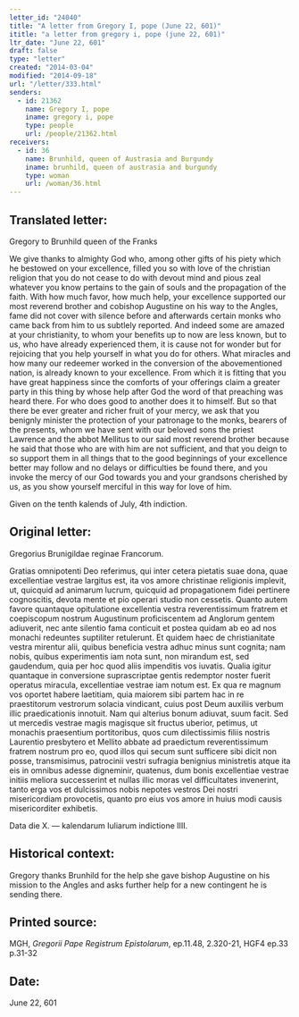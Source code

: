 ```yaml
---
letter_id: "24040"
title: "A letter from Gregory I, pope (June 22, 601)"
ititle: "a letter from gregory i, pope (june 22, 601)"
ltr_date: "June 22, 601"
draft: false
type: "letter"
created: "2014-03-04"
modified: "2014-09-18"
url: "/letter/333.html"
senders:
  - id: 21362
    name: Gregory I, pope
    iname: gregory i, pope
    type: people
    url: /people/21362.html
receivers:
  - id: 36
    name: Brunhild, queen of Austrasia and Burgundy
    iname: brunhild, queen of austrasia and burgundy
    type: woman
    url: /woman/36.html
---
```

<h2> Translated letter:</h2>Gregory to Brunhild queen of the Franks

We give thanks to almighty God who, among other gifts of his piety which he bestowed on your excellence, filled you so with love of the christian religion that you do not cease to do with devout mind and pious zeal whatever you know pertains to the gain of souls and the propagation of the faith.  With how much favor, how much help, your excellence supported our most reverend brother and cobishop Augustine on his way to the Angles, fame did not cover with silence before and afterwards certain monks who came back from him to us subtlely reported.  And indeed some are amazed at your christianity, to whom your benefits up to now are less known, but to us, who have already experienced them, it is cause not for wonder but for rejoicing that you help yourself in what you do for others.  What miracles and how many our redeemer worked in the conversion of the abovementioned nation, is already known to your excellence.  From which it is fitting that you have great happiness since the comforts of your offerings claim a greater party in this thing by whose help after God the word of that preaching was heard there.  For who does good to another does it to himself.  But so that there be ever greater and richer fruit of your mercy, we ask that you benignly minister the protection of your patronage to the monks, bearers of the presents, whom we have sent with our beloved sons the priest Lawrence and the abbot Mellitus to our said most reverend brother because he said that those who are with him are not sufficient, and that you deign to so support them in all things that to the good beginnings of your excellence better may follow and no delays or difficulties be found there, and you invoke the mercy of our God towards you and your grandsons cherished by us, as you show yourself merciful in this way for love of him.

Given on the tenth kalends of July, 4th indiction.


<h2 class="mt-4"> Original letter:</h2>Gregorius Brunigildae reginae Francorum.

Gratias omnipotenti Deo referimus, qui inter cetera pietatis suae dona, quae excellentiae vestrae largitus est, ita vos amore christinae religionis implevit, ut, quicquid ad animarum lucrum, quicquid ad propagationem fidei pertinere cognoscitis, devota mente et pio operari studio non cessetis. Quanto autem favore quantaque opitulatione excellentia vestra reverentissimum fratrem et coepiscopum nostrum Augustinum proficiscentem ad Anglorum gentem adiuverit, nec ante silentio fama conticuit et postea quidam ab eo ad nos monachi redeuntes suptiliter retulerunt. Et quidem haec de christianitate vestra mirentur alii, quibus beneficia vestra adhuc minus sunt cognita; nam nobis, quibus experimentis iam nota sunt, non mirandum est, sed gaudendum, quia per hoc quod aliis impenditis vos iuvatis. Qualia igitur quantaque in conversione suprascriptae gentis redemptor noster fuerit operatus miracula, excellentiae vestrae iam notum est. Ex qua re magnum vos oportet habere laetitiam, quia maiorem sibi partem hac in re praestitorum vestrorum solacia vindicant, cuius post Deum auxiliis verbum illic praedicationis innotuit. Nam qui alterius bonum adiuvat, suum facit. Sed ut mercedis vestrae magis magisque sit fructus uberior, petimus, ut monachis praesentium portitoribus, quos cum dilectissimis filiis nostris Laurentio presbytero et Mellito abbate ad praedictum reverentissimum fratrem nostrum pro eo, quod illos qui secum sunt sufficere sibi dicit non posse, transmisimus, patrocinii vestri sufragia benignius ministretis atque ita eis in omnibus adesse digneminir, quatenus, dum bonis excellentiae vestrae initiis meliora successerint et nullas illic moras vel difficultates invenerint, tanto erga vos et dulcissimos nobis nepotes vestros Dei nostri misericordiam provocetis, quanto pro eius vos amore in huius modi causis misericorditer exhibetis.

Data die X. — kalendarum Iuliarum indictione IIII.
<h2 class="mt-4"> Historical context:</h2>Gregory thanks Brunhild for the help she gave bishop Augustine on his mission to the Angles and asks further help for a new contingent he is sending there.
<h2 class="mt-4"> Printed source:</h2><p>MGH, <em>Gregorii Pape Registrum Epistolarum</em>, ep.11.48, 2.320-21, HGF4 ep.33 p.31-32</p><h2 class="mt-4"> Date:</h2>June 22, 601
